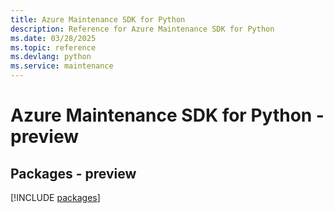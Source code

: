 ```yaml
---
title: Azure Maintenance SDK for Python
description: Reference for Azure Maintenance SDK for Python
ms.date: 03/28/2025
ms.topic: reference
ms.devlang: python
ms.service: maintenance
---
```

# Azure Maintenance SDK for Python - preview
## Packages - preview
[!INCLUDE [packages](maintenance-index.md)]